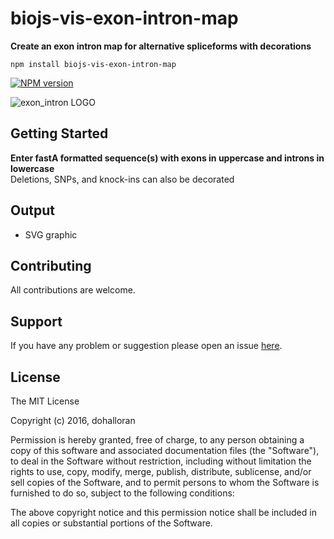 # biojs-vis-exon-intron-map

**Create an exon intron map for alternative spliceforms with decorations**

`npm install biojs-vis-exon-intron-map` 


[![NPM version](http://img.shields.io/npm/v/biojs-vis-exon-intron-map.svg)](https://www.npmjs.org/package/biojs-vis-exon-intron-map) 

![exon_intron LOGO](https://user-images.githubusercontent.com/8477977/43046738-5f785470-8d9b-11e8-8a84-65bd36bb622b.png)


## Getting Started
**Enter fastA formatted sequence(s) with exons in uppercase and introns in lowercase**  
Deletions, SNPs, and knock-ins can also be decorated  

## Output
- SVG graphic  

## Contributing

All contributions are welcome.

## Support

If you have any problem or suggestion please open an issue [here](https://github.com/dohalloran/biojs-vis-exon-intron-map/issues).

## License 

The MIT License

Copyright (c) 2016, dohalloran

Permission is hereby granted, free of charge, to any person
obtaining a copy of this software and associated documentation
files (the "Software"), to deal in the Software without
restriction, including without limitation the rights to use,
copy, modify, merge, publish, distribute, sublicense, and/or sell
copies of the Software, and to permit persons to whom the
Software is furnished to do so, subject to the following
conditions:

The above copyright notice and this permission notice shall be
included in all copies or substantial portions of the Software.
